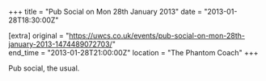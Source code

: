 +++
title = "Pub Social on Mon 28th January 2013"
date = "2013-01-28T18:30:00Z"

[extra]
original = "https://uwcs.co.uk/events/pub-social-on-mon-28th-january-2013-1474489072703/"    
end_time = "2013-01-28T21:00:00Z"
location = "The Phantom Coach"
+++

Pub social, the usual.

